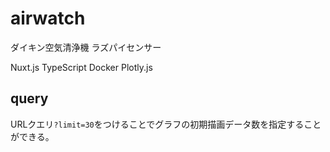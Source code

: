 # airwatch
ダイキン空気清浄機
ラズパイセンサー

Nuxt.js
TypeScript
Docker
Plotly.js

## query
URLクエリ`?limit=30`をつけることでグラフの初期描画データ数を指定することができる。
